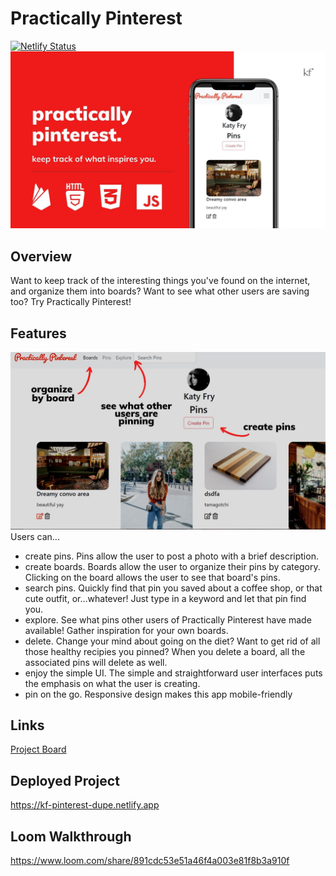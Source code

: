# Practically Pinterest
[![Netlify Status](https://api.netlify.com/api/v1/badges/a1bcafb6-fc1d-4728-8be6-cac923922986/deploy-status)](https://app.netlify.com/sites/kf-pinterest-dupe/deploys)
![pinterest](https://github.com/katherinevfry/photo-area/blob/main/1.jpg)
## Overview
Want to keep track of the interesting things you've found on the internet, and organize them into boards? Want to see what other users are saving too? Try Practically Pinterest!

## Features
![pinterest-features](https://github.com/katherinevfry/photo-area/blob/main/2.jpg)
Users can...
- create pins. Pins allow the user to post a photo with a brief description.
- create boards. Boards allow the user to organize their pins by category. Clicking on the board allows the user to see that board's pins.
- search pins. Quickly find that pin you saved about a coffee shop, or that cute outfit, or...whatever! Just type in a keyword and let that pin find you.
- explore. See what pins other users of Practically Pinterest have made available! Gather inspiration for your own boards.
- delete. Change your mind about going on the diet? Want to get rid of all those healthy recipies you pinned? When you delete a board, all the associated pins will delete as well.
- enjoy the simple UI. The simple and straightforward user interfaces puts the emphasis on what the user is creating. 
- pin on the go. Responsive design makes this app mobile-friendly

## Links
[Project Board](https://github.com/katherinevfry/ASSIGNMENT-Firebase-Pinterest/projects/1)

## Deployed Project
https://kf-pinterest-dupe.netlify.app

## Loom Walkthrough
https://www.loom.com/share/891cdc53e51a46f4a003e81f8b3a910f
